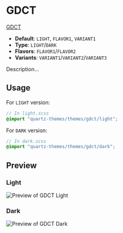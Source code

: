 # GDCT

[GDCT](#)

- **Default**: `LIGHT`, `FLAVOR1`, `VARIANT1`
- **Type**: `LIGHT`/`DARK`
- **Flavors**: `FLAVOR1`/`FLAVOR2`
- **Variants**: `VARIANT1`/`VARIANT2`/`VARIANT3`

Description...

## Usage

For `LIGHT` version:

```scss
// In light.scss
@import "quartz-themes/themes/gdct/light";
```

For `DARK` version:

```scss
// In dark.scss
@import "quartz-themes/themes/gdct/dark";
```

## Preview

### Light

![Preview of GDCT Light](preview-light.png)

### Dark

![Preview of GDCT Dark](preview-dark.png)

